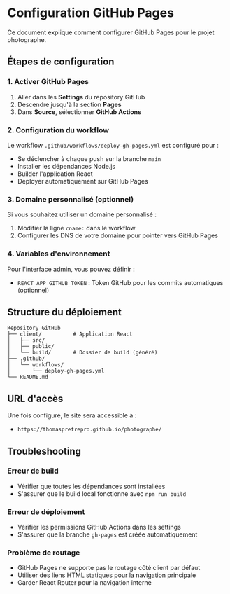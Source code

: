 # Configuration GitHub Pages

Ce document explique comment configurer GitHub Pages pour le projet photographe.

## Étapes de configuration

### 1. Activer GitHub Pages

1. Aller dans les **Settings** du repository GitHub
2. Descendre jusqu'à la section **Pages**
3. Dans **Source**, sélectionner **GitHub Actions**

### 2. Configuration du workflow

Le workflow `.github/workflows/deploy-gh-pages.yml` est configuré pour :
- Se déclencher à chaque push sur la branche `main`
- Installer les dépendances Node.js
- Builder l'application React
- Déployer automatiquement sur GitHub Pages

### 3. Domaine personnalisé (optionnel)

Si vous souhaitez utiliser un domaine personnalisé :
1. Modifier la ligne `cname:` dans le workflow
2. Configurer les DNS de votre domaine pour pointer vers GitHub Pages

### 4. Variables d'environnement

Pour l'interface admin, vous pouvez définir :
- `REACT_APP_GITHUB_TOKEN` : Token GitHub pour les commits automatiques (optionnel)

## Structure du déploiement

```
Repository GitHub
├── client/          # Application React
│   ├── src/
│   ├── public/
│   └── build/       # Dossier de build (généré)
├── .github/
│   └── workflows/
│       └── deploy-gh-pages.yml
└── README.md
```

## URL d'accès

Une fois configuré, le site sera accessible à :
- `https://thomaspretrepro.github.io/photographe/`

## Troubleshooting

### Erreur de build
- Vérifier que toutes les dépendances sont installées
- S'assurer que le build local fonctionne avec `npm run build`

### Erreur de déploiement
- Vérifier les permissions GitHub Actions dans les settings
- S'assurer que la branche `gh-pages` est créée automatiquement

### Problème de routage
- GitHub Pages ne supporte pas le routage côté client par défaut
- Utiliser des liens HTML statiques pour la navigation principale
- Garder React Router pour la navigation interne